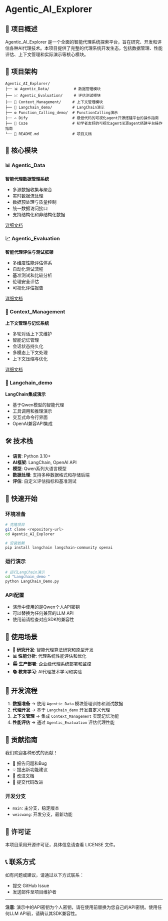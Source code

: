 # Agentic_AI_Explorer

## 🚀 项目概述

Agentic_AI_Explorer 是一个全面的智能代理系统探索平台，旨在研究、开发和评估各种AI代理技术。本项目提供了完整的代理系统开发生态，包括数据管理、性能评估、上下文管理和实际演示等核心模块。

## 📁 项目架构

```
Agentic_AI_Explorer/
├── 📊 Agentic_Data/           # 数据管理模块
├── 📈 Agentic_Evaluation/     # 评估测试模块  
├── 🧠 Context_Management/     # 上下文管理模块
├── 🎯 Langchain_demo/         # LangChain演示
├── ⚙️ Function_Calling_demo/  # FunctionCalling演示
├── ✍️ Dify                    # 极低代码的可视化agent开源搭建平台的操作指南
├── 🧩 Coze                    # 初学者友好的可视化agent闭源agent搭建平台操作指南
└── 📖 README.md               # 项目文档
```

## 🔧 核心模块

### 📊 Agentic_Data
**智能代理数据管理系统**
- 多源数据收集与聚合
- 实时数据流处理
- 数据预处理与质量控制
- 统一数据访问接口
- 支持结构化和非结构化数据

[详细文档](./Agentic_Data/README.md)

### 📈 Agentic_Evaluation  
**智能代理评估与测试框架**
- 多维度性能评估体系
- 自动化测试流程
- 基准测试和比较分析
- 伦理安全评估
- 可视化评估报告

[详细文档](./Agentic_Evaluation/README.md)

### 🧠 Context_Management
**上下文管理与记忆系统**
- 多轮对话上下文维护
- 智能记忆管理
- 会话状态持久化
- 多模态上下文处理
- 上下文压缩与优化

[详细文档](./Context_Management/README.md)

### 🎯 Langchain_demo
**LangChain集成演示**
- 基于Qwen模型的智能代理
- 工具调用和推理演示
- 交互式命令行界面
- OpenAI兼容API集成

## 🛠️ 技术栈

- **语言**: Python 3.10+
- **AI框架**: LangChain, OpenAI API
- **模型**: Qwen系列大语言模型
- **数据处理**: 支持多种数据格式和存储后端
- **评估**: 自定义评估指标和基准测试

## 🚀 快速开始

### 环境准备
```bash
# 克隆项目
git clone <repository-url>
cd Agentic_AI_Explorer

# 安装依赖
pip install langchain langchain-community openai
```

### 运行演示
```bash
# 运行LangChain演示
cd "Langchain_demo "
python LangChain_Demo.py
```

### API配置
- 演示中使用的是Qwen个人API密钥
- 可以替换为任何兼容的LLM API
- 使用前请检查对应SDK的兼容性

## 🎯 使用场景

- **🔬 研究开发**: 智能代理算法研究和原型开发
- **📊 性能分析**: 代理系统性能评估和优化
- **🏭 生产部署**: 企业级代理系统部署和监控
- **📚 教育学习**: AI代理技术学习和实验

## 🔄 开发流程

1. **数据准备** → 使用 `Agentic_Data` 模块管理训练和测试数据
2. **代理开发** → 基于 `Langchain_demo` 开发自定义代理
3. **上下文管理** → 集成 `Context_Management` 实现记忆功能
4. **性能评估** → 通过 `Agentic_Evaluation` 评估代理性能

## 🤝 贡献指南

我们欢迎各种形式的贡献！

- 🐛 报告问题和Bug
- 💡 提出新功能建议
- 📝 改进文档
- 🔧 提交代码改进

### 开发分支
- `main`: 主分支，稳定版本
- `weicwang`: 开发分支，最新功能

## 📄 许可证

本项目采用开源许可证，具体信息请查看 LICENSE 文件。

## 📞 联系方式

如有问题或建议，请通过以下方式联系：
- 提交 GitHub Issue
- 发送邮件至项目维护者

---

**注意**: 演示中的API密钥为个人密钥，请在使用前替换为您自己的API密钥。使用任何LLM API前，请确认其SDK兼容性。
